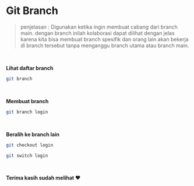 # Git Branch

> penjelasan : Digunakan ketika ingin membuat cabang dari branch main.
dengan branch inilah kolaborasi dapat dilihat dengan jelas karena kita bisa membuat branch spesifik dan orang lain akan bekerja di branch tersebut tanpa menganggu branch utama atau branch main.

<br>

**Lihat daftar branch**

```bash
git branch
```

<br>

**Membuat branch**

```bash
git branch login
```

<br>

**Beralih ke branch lain**

```bash
git checkout login
```
```bash
git switch login
```

<br>

**Terima kasih sudah melihat :heart:**